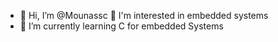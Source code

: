 - 👋 Hi, I’m @Mounassc
👀 I'm interested in embedded systems 
- 🌱 I’m currently learning C for embedded Systems


<!---
Mounassc/Mounassc is a ✨ special ✨ repository because its `README.md` (this file) appears on your GitHub profile.
You can click the Preview link to take a look at your changes.
--->
